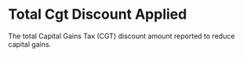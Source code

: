 # Total Cgt Discount Applied
The total Capital Gains Tax (CGT) discount amount reported to reduce capital gains.